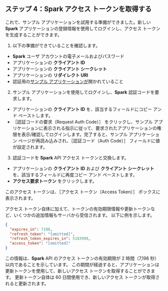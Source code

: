 ## ステップ 4：**Spark** アクセス トークンを取得する

これで、サンプル アプリケーションを試用する準備ができました。新しい **Spark** アプリケーションの登録情報を使用してログインし、アクセス トークンを生成することができます。

1. 以下の準備ができていることを確認します。

  * **Spark** ユーザ アカウントの電子メールおよびパスワード
  * アプリケーションの **クライアント ID**
  * アプリケーションの **クライアント シークレット**
  * アプリケーションの **リダイレクト URI**
  * 認証用の<a href="posts/files/collab-spark-auth-jp/spark-auth.html" target="\_blank">サンプル アプリケーションが</a>開かれていること

2. サンプル アプリケーションを使用してログインし、**Spark** 認証コードを要求します。

  * アプリケーションの **クライアント ID** を、該当するフィールドにコピー アンド ペーストします。
  * ［認証コードの要求（Request Auth Code）］ をクリックし、サンプル アプリケーションに表示される指示に従って、要求されたアプリケーションの権限を表示/確認してログインします。完了すると、サンプル アプリケーション ページが再読み込みされ、［認証コード（Auth Code）］ フィールドに値が設定されます。

3. 認証コードを **Spark** API アクセス トークンと交換します。

  * アプリケーションの **クライアント ID** および **クライアント シークレット** を、該当するフィールドに再度コピー アンド ペーストします。
  * **アクセス要求トークン** をクリックします。

  このアクセス トークンは、［アクセス トークン（Access Token）］ ボックスに表示されます。  

  アクセス トークン自体に加えて、トークンの有効期限情報や更新トークンなど、いくつかの追加情報もサーバから受信されます。  以下に例を示します。
  ```json
  {
    "expires_in": 7198,
    "refresh_token": "[omitted]",
    "refresh_token_expires_in": 5183998,
    "access_token": "[omitted]"
  }
  ```

  この情報は、**Spark** API のアクセス トークンの有効期限が 2 時間（7,198 秒）以内であることを示しています。  この期間が経過すると、アプリケーションは更新トークンを使用して、新しいアクセス トークンを取得することができます。  更新トークン自体は 60 日間使用でき、新しいアクセス トークンが取得されると更新されます。
